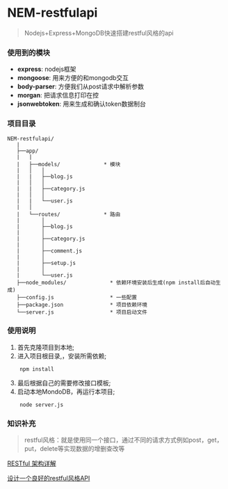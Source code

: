 # NEM-restfulapi
> Nodejs+Express+MongoDB快速搭建restful风格的api

### 使用到的模块
- **express**: nodejs框架
- **mongoose**: 用来方便的和mongodb交互
- **body-parser**: 方便我们从post请求中解析参数
- **morgan**: 把请求信息打印在控
- **jsonwebtoken**: 用来生成和确认token数据制台

### 项目目录
```
NEM-restfulapi/
   |
   ├──app/
   |   |
   |   ├──models/              * 模块
   |   │   │      
   |   |   ├──blog.js
   |   │   │
   |   |   ├──category.js
   |   │   │
   |   |   └──user.js
   |   │
   |   └──routes/              * 路由
   |       │      
   |       ├──blog.js
   |       │
   |       ├──category.js
   |       │
   |       ├──comment.js
   |       │
   |       ├──setup.js
   |       │
   |       └──user.js
   ├──node_modules/              * 依赖环境安装后生成(npm install后自动生成)
   ├──config.js                  * 一些配置
   ├──package.json               * 项目依赖环境
   └──server.js                  * 项目启动文件
```

### 使用说明
1. 首先克隆项目到本地;
2. 进入项目根目录,，安装所需依赖;
```
    npm install
```
3. 最后根据自己的需要修改接口模板;
4. 启动本地MondoDB，再运行本项目;
```
    node server.js
```

### 知识补充
> restful风格：就是使用同一个接口，通过不同的请求方式例如post，get，put，delete等实现数据的增删查改等

[RESTful 架构详解](https://www.runoob.com/w3cnote/restful-architecture.html)

[设计一个良好的restful风格API](https://blog.csdn.net/shog808/article/details/79932968)